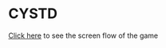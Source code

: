 # CYSTD

[Click here]([https://www.google.com](https://design.penpot.app/#/view/af8aaf7c-05e6-8124-8003-8dedaa643b11?page-id=af8aaf7c-05e6-8124-8003-8dedaa643b12&section=interactions&index=0&share-id=75aa5258-9a82-8002-8003-9314350ac119)https://design.penpot.app/#/view/af8aaf7c-05e6-8124-8003-8dedaa643b11?page-id=af8aaf7c-05e6-8124-8003-8dedaa643b12&section=interactions&index=0&share-id=75aa5258-9a82-8002-8003-9314350ac119) to see the screen flow of the game
